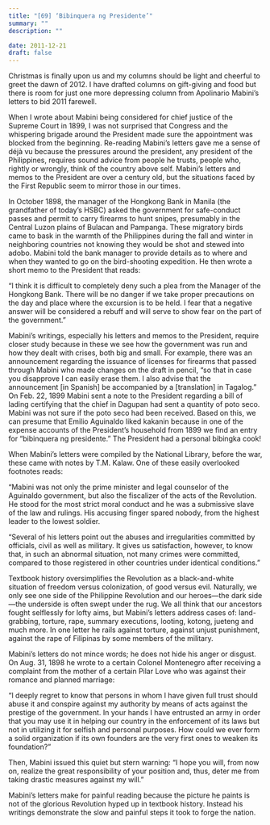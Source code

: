 ```yaml
---
title: "[69] ‘Bibinquera ng Presidente’"
summary: ""
description: ""

date: 2011-12-21
draft: false
---
```


Christmas is finally upon us and my columns should be light and cheerful to greet the dawn of 2012. I have drafted columns on gift-giving and food but there is room for just one more depressing column from Apolinario Mabini’s letters to bid 2011 farewell.

When I wrote about Mabini being considered for chief justice of the Supreme Court in 1899, I was not surprised that Congress and the whispering brigade around the President made sure the appointment was blocked from the beginning. Re-reading Mabini’s letters gave me a sense of déjà vu because the pressures around the president, any president of the Philippines, requires sound advice from people he trusts, people who, rightly or wrongly, think of the country above self. Mabini’s letters and memos to the President are over a century old, but the situations faced by the First Republic seem to mirror those in our times.

In October 1898, the manager of the Hongkong Bank in Manila (the grandfather of today’s HSBC) asked the government for safe-conduct passes and permit to carry firearms to hunt snipes, presumably in the Central Luzon plains of Bulacan and Pampanga. These migratory birds came to bask in the warmth of the Philippines during the fall and winter in neighboring countries not knowing they would be shot and stewed into adobo. Mabini told the bank manager to provide details as to where and when they wanted to go on the bird-shooting expedition. He then wrote a short memo to the President that reads:

“I think it is difficult to completely deny such a plea from the Manager of the Hongkong Bank. There will be no danger if we take proper precautions on the day and place where the excursion is to be held. I fear that a negative answer will be considered a rebuff and will serve to show fear on the part of the government.”

Mabini’s writings, especially his letters and memos to the President, require closer study because in these we see how the government was run and how they dealt with crises, both big and small. For example, there was an announcement regarding the issuance of licenses for firearms that passed through Mabini who made changes on the draft in pencil, “so that in case you disapprove I can easily erase them. I also advise that the announcement [in Spanish] be accompanied by a [translation] in Tagalog.” On Feb. 22, 1899 Mabini sent a note to the President regarding a bill of lading certifying that the chief in Dagupan had sent a quantity of poto seco. Mabini was not sure if the poto seco had been received. Based on this, we can presume that Emilio Aguinaldo liked kakanin because in one of the expense accounts of the President’s household from 1899 we find an entry for “bibinquera ng presidente.” The President had a personal bibingka cook!

When Mabini’s letters were compiled by the National Library, before the war, these came with notes by T.M. Kalaw. One of these easily overlooked footnotes reads:

“Mabini was not only the prime minister and legal counselor of the Aguinaldo government, but also the fiscalizer of the acts of the Revolution. He stood for the most strict moral conduct and he was a submissive slave of the law and rulings. His accusing finger spared nobody, from the highest leader to the lowest soldier.

“Several of his letters point out the abuses and irregularities committed by officials, civil as well as military. It gives us satisfaction, however, to know that, in such an abnormal situation, not many crimes were committed, compared to those registered in other countries under identical conditions.”

Textbook history oversimplifies the Revolution as a black-and-white situation of freedom versus colonization, of good versus evil. Naturally, we only see one side of the Philippine Revolution and our heroes—the dark side—the underside is often swept under the rug. We all think that our ancestors fought selflessly for lofty aims, but Mabini’s letters address cases of: land-grabbing, torture, rape, summary executions, looting, kotong, jueteng and much more. In one letter he rails against torture, against unjust punishment, against the rape of Filipinas by some members of the military.

Mabini’s letters do not mince words; he does not hide his anger or disgust. On Aug. 31, 1898 he wrote to a certain Colonel Montenegro after receiving a complaint from the mother of a certain Pilar Love who was against their romance and planned marriage:

“I deeply regret to know that persons in whom I have given full trust should abuse it and conspire against my authority by means of acts against the prestige of the government. In your hands I have entrusted an army in order that you may use it in helping our country in the enforcement of its laws but not in utilizing it for selfish and personal purposes. How could we ever form a solid organization if its own founders are the very first ones to weaken its foundation?”

Then, Mabini issued this quiet but stern warning: “I hope you will, from now on, realize the great responsibility of your position and, thus, deter me from taking drastic measures against my will.”

Mabini’s letters make for painful reading because the picture he paints is not of the glorious Revolution hyped up in textbook history. Instead his writings demonstrate the slow and painful steps it took to forge the nation.
